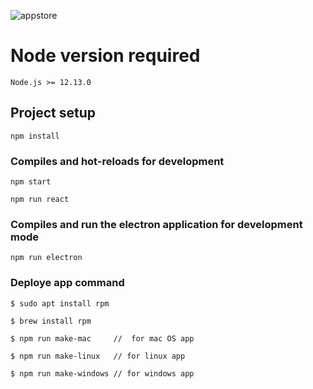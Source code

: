 ![appstore](https://user-images.githubusercontent.com/4316355/48569610-354ed300-e8d0-11e8-8fde-e1d5631528dd.png)

# Node version required
```
Node.js >= 12.13.0
```
## Project setup
```
npm install
```

### Compiles and hot-reloads for development
```
npm start

npm run react
```

### Compiles and run the electron application for development mode
```
npm run electron

```
### Deploye app command 
```
$ sudo apt install rpm

$ brew install rpm

$ npm run make-mac     //  for mac OS app

$ npm run make-linux   // for linux app

$ npm run make-windows // for windows app

```
